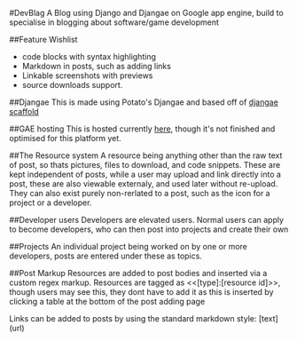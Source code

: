 #DevBlag
A Blog using Django and Djangae on Google app engine,
build to specialise in blogging about software/game development


##Feature Wishlist

* code blocks with syntax highlighting
* Markdown in posts, such as adding links
* Linkable screenshots with previews
* source downloads support.

##Djangae
This is made using Potato's Djangae and based off of [djangae scaffold](https://github.com/potatolondon/djangae-scaffold)

##GAE hosting
This is hosted currently [here](https://dark-foundry-91520.appspot.com/), though it's not finished and optimised for this platform yet.

##The Resource system
A resource being anything other than the raw text of post, so thats pictures, files to download, and code snippets. These are kept independent of posts, while a user may upload and link directly into a post, these are also viewable externaly, and used later without re-upload. They can also exist purely non-rerlated to a post, such as the icon for a project or a developer.

##Developer users
Developers are elevated users.
Normal users can apply to become developers, who can then post into projects and create their own

##Projects
An individual project being worked on by one or more developers, posts are entered under these as topics.


##Post Markup
Resources are added to post bodies and inserted via a custom regex markup.
Resources are tagged as <<[type]:[resource id]>>, though users may see this, they dont have to add it as this is inserted by clicking a table at the bottom of the post adding page

Links can be added to posts by using the standard markdown style: \[text\]\(url\)